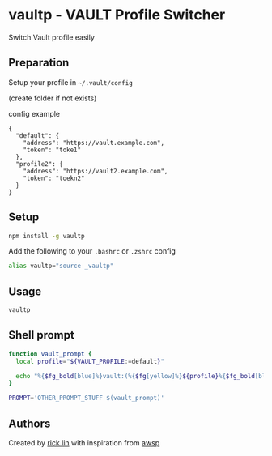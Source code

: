 # vaultp - VAULT Profile Switcher

Switch Vault profile easily

## Preparation

Setup your profile in `~/.vault/config`

(create folder if not exists)

config example

```
{
  "default": {
    "address": "https://vault.example.com",
    "token": "toke1"
  },
  "profile2": {
    "address": "https://vault2.example.com",
    "token": "toekn2"
  }
}
```

## Setup

```sh
npm install -g vaultp
```

Add the following to your `.bashrc` or `.zshrc` config
```sh
alias vaultp="source _vaultp"
```

## Usage
```sh
vaultp
```

## Shell prompt
```sh
function vault_prompt {
  local profile="${VAULT_PROFILE:=default}"

  echo "%{$fg_bold[blue]%}vault:(%{$fg[yellow]%}${profile}%{$fg_bold[blue]%})%{$reset_color%} "
}
```

```sh
PROMPT='OTHER_PROMPT_STUFF $(vault_prompt)'
```

## Authors

Created by [rick lin](https://github.com/pchikoian) with inspiration from [awsp](https://github.com/johnnyopao/awsp)
